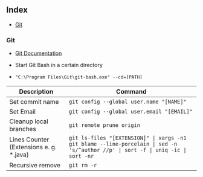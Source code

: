 ## Index

* [Git](#Git)

### Git

- [Git Documentation](https://git-scm.com/docs)

- Start Git Bash in a certain directory
- `"C:\Program Files\Git\git-bash.exe" --cd=[PATH]`

|Description               | Command                  |
|---                       |---                        |
|Set commit name           | `git config --global user.name "[NAME]"` |
|Set Email                 | `git config --global user.email "[EMAIL]"` |
| Cleanup local branches   | `git remote prune origin`  |
| Lines Counter (Extensions e. g. *.java)       | `git ls-files "[EXTENSION]" \| xargs -n1 git blame --line-porcelain \| sed -n 's/^author //p' \| sort -f \| uniq -ic \| sort -nr`  |
| Recursive remove         | `git rm -r` |

